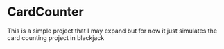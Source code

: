# CardCounter
This is a simple project that I may expand but for now it just simulates the card counting project in blackjack
